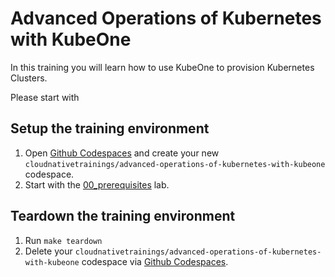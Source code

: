 # Advanced Operations of Kubernetes with KubeOne

In this training you will learn how to use KubeOne to provision Kubernetes Clusters.

Please start with

## Setup the training environment

1. Open [Github Codespaces](https://github.com/codespaces) and create your new `cloudnativetrainings/advanced-operations-of-kubernetes-with-kubeone` codespace.
1. Start with the [00_prerequisites](./00_prerequisites/README.md) lab.

## Teardown the training environment

1. Run `make teardown`
1. Delete your `cloudnativetrainings/advanced-operations-of-kubernetes-with-kubeone` codespace via [Github Codespaces](https://github.com/codespaces).
